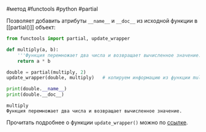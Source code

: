 #метод #functools #python #partial 

Позволяет добавить атрибуты `__name__` и `__doc__` из исходной функции в [[partial()]] объект:
```python
from functools import partial, update_wrapper

def multiply(a, b):
    '''Функция перемножает два числа и возвращает вычисленное значение.'''
    return a * b

double = partial(multiply, 2)
update_wrapper(double, multiply)   # копируем информацию из функции multiply в partial объект double

print(double.__name__)
print(double.__doc__)
```
```
multiply
Функция перемножает два числа и возвращает вычисленное значение.
```

Прочитать подробнее о функции `update_wrapper()` можно по [ссылке](https://docs-python.ru/standart-library/modul-functools-python/dekorator-update-wrapper-modulja-functools/). 